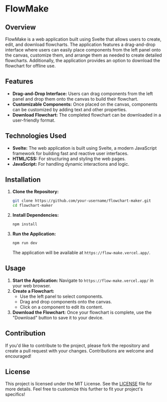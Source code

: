 # FlowMake

## Overview

FlowMake is a web application built using Svelte that allows users to create, edit, and download flowcharts. The application features a drag-and-drop interface where users can easily place components from the left panel onto the canvas, customize them, and arrange them as needed to create detailed flowcharts. Additionally, the application provides an option to download the flowchart for offline use.

## Features

- **Drag-and-Drop Interface:** Users can drag components from the left panel and drop them onto the canvas to build their flowchart.
- **Customizable Components:** Once placed on the canvas, components can be customized by adding text and other properties.
- **Download Flowchart:** The completed flowchart can be downloaded in a user-friendly format.

## Technologies Used

- **Svelte:** The web application is built using Svelte, a modern JavaScript framework for building fast and reactive user interfaces.
- **HTML/CSS:** For structuring and styling the web pages.
- **JavaScript:** For handling dynamic interactions and logic.

## Installation

1. **Clone the Repository:**

   ```bash
   git clone https://github.com/your-username/flowchart-maker.git
   cd flowchart-maker
   ```

2. **Install Dependencies:**

   ```bash
   npm install
   ```

3. **Run the Application:**

   ```bash
   npm run dev
   ```

   The application will be available at `https://flow-make.vercel.app/`.

## Usage

1. **Start the Application:** Navigate to `https://flow-make.vercel.app/` in your web browser.
2. **Create a Flowchart:**
   - Use the left panel to select components.
   - Drag and drop components onto the canvas.
   - Click on a component to edit its content.
3. **Download the Flowchart:** Once your flowchart is complete, use the "Download" button to save it to your device.

## Contribution

If you'd like to contribute to the project, please fork the repository and create a pull request with your changes. Contributions are welcome and encouraged!

## License

This project is licensed under the MIT License. See the [LICENSE](LICENSE) file for more details.
Feel free to customize this further to fit your project's specifics!
